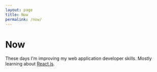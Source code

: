 ```yaml
---
layout: page
title: Now
permalink: /now/
---
```


# Now

These days I'm improving my web application developer skills. Mostly learning about [React.js](https://facebook.github.io/react/).
